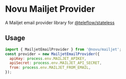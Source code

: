 # Novu Mailjet Provider

A Mailjet email provider library for [@teleflow/stateless](https://github.com/novuhq/novu)

## Usage

```javascript
import { MailjetEmailProvider } from '@novu/mailjet';
const provider = new MailjetEmailProvider({
  apiKey: process.env.MAILJET_APIKEY,
  apiSecret: process.env.MAILJET_API_SECRET,
  from: process.env.MAILJET_FROM_EMAIL,
});
```
